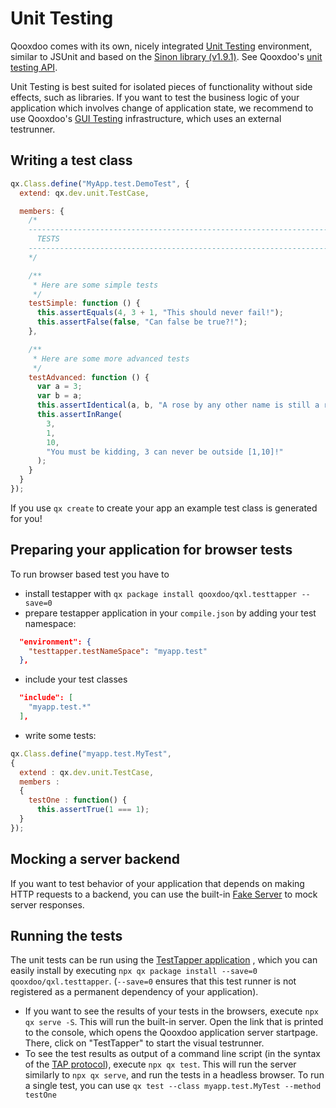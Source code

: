 # Unit Testing

Qooxdoo comes with its own, nicely integrated
[Unit Testing](https://en.wikipedia.org/wiki/Unit_testing) environment, similar
to JSUnit and based on the
[Sinon library (v1.9.1)](https://sinonjs.org/releases/v1.17.7). See Qooxdoo's
[unit testing API](apps://apiviewer/#qx.dev.unit).

Unit Testing is best suited for isolated pieces of functionality without side
effects, such as libraries. If you want to test the business logic of your
application which involves change of application state, we recommend to use
Qooxdoo's [GUI Testing](gui_testing.md) infrastructure, which uses an external
testrunner.

## Writing a test class

```javascript
qx.Class.define("MyApp.test.DemoTest", {
  extend: qx.dev.unit.TestCase,

  members: {
    /*
    ---------------------------------------------------------------------------
      TESTS
    ---------------------------------------------------------------------------
    */

    /**
     * Here are some simple tests
     */
    testSimple: function () {
      this.assertEquals(4, 3 + 1, "This should never fail!");
      this.assertFalse(false, "Can false be true?!");
    },

    /**
     * Here are some more advanced tests
     */
    testAdvanced: function () {
      var a = 3;
      var b = a;
      this.assertIdentical(a, b, "A rose by any other name is still a rose");
      this.assertInRange(
        3,
        1,
        10,
        "You must be kidding, 3 can never be outside [1,10]!"
      );
    }
  }
});
```

If you use `qx create` to create your app an example test class is generated for
you!

## Preparing your application for browser tests

To run browser based test you have to

- install testapper with `qx package install qooxdoo/qxl.testtapper --save=0`
- prepare testapper application in your `compile.json` by adding your test
  namespace:

```json
  "environment": {
    "testtapper.testNameSpace": "myapp.test"
  },
```

- include your test classes

```json
  "include": [
    "myapp.test.*"
  ],
```

- write some tests:

```javascript
qx.Class.define("myapp.test.MyTest",
{
  extend : qx.dev.unit.TestCase,
  members :
  {
    testOne : function() {
      this.assertTrue(1 === 1);
  }
});
```

## Mocking a server backend

If you want to test behavior of your application that depends on making HTTP
requests to a backend, you can use the built-in [Fake Server](fake_server.md) to
mock server responses.

## Running the tests

The unit tests can be run using the
[TestTapper application](https://github.com/qooxdoo/qxl.testtapper/blob/master/README.md)
, which you can easily install by executing
`npx qx package install --save=0 qooxdoo/qxl.testtapper`. (`--save=0` ensures
that this test runner is not registered as a permanent dependency of your
application).

- If you want to see the results of your tests in the browsers, execute
  `npx qx serve -S`. This will run the built-in server. Open the link that is
  printed to the console, which opens the Qooxdoo application server startpage.
  There, click on "TestTapper" to start the visual testrunner.
- To see the test results as output of a command line script (in the syntax of
  the [TAP protocol](https://node-tap.org/tap-protocol/)), execute
  `npx qx test`. This will run the server similarly to `npx qx serve`, and run
  the tests in a headless browser. To run a single test, you can use
  `qx test --class myapp.test.MyTest --method testOne`
